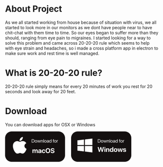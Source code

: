 # About Project
As we all started working from house because of situation with virus, we all started to look more in our monitors as we dont have people near to have chit-chat with them time to time. 
So our eyes began to suffer more than they should, ranging from eye pain to migraines. I started looking for a way to solve this problem and came across 20-20-20 rule which seems to help with eye strain and headaches, so i made a cross platform app in electron to make sure work and rest time is well managed.

# What is 20-20-20 rule?
20-20-20 rule simply means for every 20 minutes of work you rest for 20 seconds and look away for 20 feet.

# Download
You can download apps for OSX or Windows


  <a href="https://drive.google.com/uc?export=download&id=1vRhQclP198hIxm77VhDRjF2L1U2_amBH">
         <img alt="macos" src="https://github.com/arminsalcin/Eye-Care-20-20-20/raw/master/download-macos.png"
              height="100" align="left">
      </a>
  <a href="https://drive.google.com/uc?export=download&id=1t-UkltVZj6w7H63hh0Q40Mz289CuD6Hx">
         <img alt="windows" src="https://github.com/arminsalcin/Eye-Care-20-20-20/raw/master/download-windows.png"
               height="100" style='margin-left: 20px'>
      </a>
